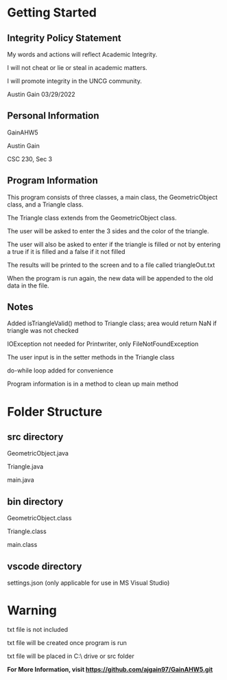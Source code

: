 # Getting Started

## Integrity Policy Statement  

My words and actions will reflect Academic Integrity.

I will not cheat or lie or steal in academic matters.

I will promote integrity in the UNCG community.

Austin Gain 03/29/2022

## Personal Information

GainAHW5

Austin Gain

CSC 230, Sec 3

## Program Information

This program consists of three classes, a main class, the GeometricObject class, and a Triangle class.

The Triangle class extends from the GeometricObject class.

The user will be asked to enter the 3 sides and the color of the triangle.

The user will also be asked to enter if the triangle is filled or not by entering a true if it is filled and a false if it not filled

The results will be printed to the screen and to a file called triangleOut.txt

When the program is run again, the new data will be appended to the old data in the file.

## Notes

Added isTriangleValid() method to Triangle class; area would return NaN if triangle was not checked

IOException not needed for Printwriter, only FileNotFoundException

The user input is in the setter methods in the Triangle class

do-while loop added for convenience

Program information is in a method to clean up main method

# Folder Structure

## src directory

GeometricObject.java

Triangle.java

main.java

## bin directory

GeometricObject.class

Triangle.class

main.class

## vscode directory

settings.json (only applicable for use in MS Visual Studio)

# Warning

txt file is not included

txt file will be created once program is run

txt file will be placed in C:\ drive or src folder

**For More Information, visit https://github.com/ajgain97/GainAHW5.git**